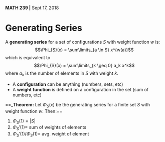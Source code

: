 __MATH 239 |__ Sept 17, 2018


# Generating Series
A __generating series__ for a set of configurations $S$ with weight function $w$ is:
$$\Phi_{S}(x) = \sum\limits_{a \in S} x^{w(a)}$$
which is equivalent to
$$\Phi_{S}(x) = \sum\limits_{k \geq 0} a_k x^k$$
where $a_k$ is the number of elements in $S$ with weight $k$.
  - A __configuration__ can be anything (numbers, sets, etc)
  - A __weight function__ is defined on a configuration in the set (sum of numbers, etc)

==___Theorem:__ Let $\Phi_S(x)$ be the generating series for a finite set $S$ with weight function $w$. Then:==

  1. $\Phi_S(1) = |S|$
  2. $\Phi_S'(1) =$ sum of weights of elements
  3. $\Phi_S'(1)/\Phi_S(1) =$ avg. weight of element
